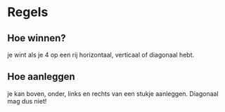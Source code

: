 # Regels

## Hoe winnen?

je wint als je 4 op een rij horizontaal, verticaal of diagonaal hebt.

## Hoe aanleggen

je kan boven, onder, links en rechts van een stukje aanleggen. Diagonaal mag dus niet!
